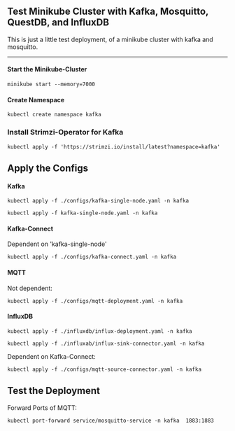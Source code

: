 ## Test Minikube Cluster with Kafka, Mosquitto, QuestDB, and InfluxDB

This is just a little test deployment, of a minikube cluster with kafka and mosquitto.


---
#### Start the Minikube-Cluster
```shell
minikube start --memory=7000
```

#### Create Namespace

```shell
kubectl create namespace kafka
```

### Install Strimzi-Operator for Kafka
```shell
kubectl apply -f 'https://strimzi.io/install/latest?namespace=kafka'
```

## Apply the Configs

#### Kafka
```shell
kubectl apply -f ./configs/kafka-single-node.yaml -n kafka
```

```shell
kubectl apply -f kafka-single-node.yaml -n kafka
```

#### Kafka-Connect

Dependent on 'kafka-single-node'
```shell
kubectl apply -f ./configs/kafka-connect.yaml -n kafka
```

#### MQTT

Not dependent:
```shell
kubectl apply -f ./configs/mqtt-deployment.yaml -n kafka
```

#### InfluxDB

```shell
kubectl apply -f ./influxdb/influx-deployment.yaml -n kafka
```

```shell
kubectl apply -f ./influxab/influx-sink-connector.yaml -n kafka
```

Dependent on Kafka-Connect:
```shell
kubectl apply -f ./configs/mqtt-source-connector.yaml -n kafka
```

## Test the Deployment
Forward Ports of MQTT:
```shell
kubectl port-forward service/mosquitto-service -n kafka  1883:1883
```


